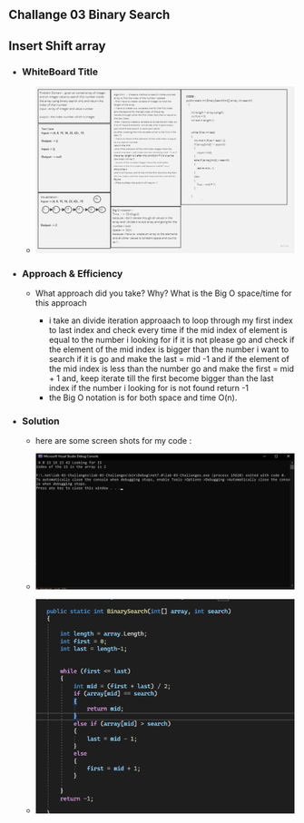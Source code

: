 ## Challange 03 Binary Search


## Insert Shift array 

- ### WhiteBoard Title 
    
    - ![WhiteBoard Search Binary](./binarySearchWhiteBoard.jpg)

- ### Approach & Efficiency

    - What approach did you take? Why? What is the Big O space/time for this approach

        - i take an divide iteration approaach to loop through my first index to last index 
        and check every time if the mid index of element is equal to the number i looking for 
        if it is not please go and check if the element of the mid index is bigger than the number i want to search if it is go and make the last = mid -1 
        and if the element of the mid index is less than the number go and make the first = mid + 1 and, keep iterate till the first become bigger than the last index 
        if the number i looking for is not found return -1
        - the Big O notation is for both space and time O(n).

- ### Solution

    - here are some screen shots for my code :


    - ![insert shift array](./output.jpg)

    - ![Code Source](./New%20Bitmap%20Image.jpg) 

